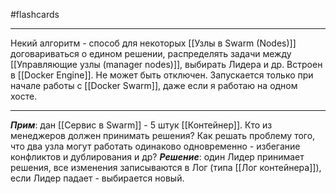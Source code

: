 #flashcards
***
Некий алгоритм - способ для некоторых [[Узлы в Swarm (Nodes)]] договариваться о едином решении, распределять задачи между [[Управляющие узлы (manager nodes)]], выбирать Лидера и др.
Встроен в [[Docker Engine]]. Не может быть отключен. Запускается только при начале работы с [[Docker Swarm]], даже если я работаю на одном хосте.
***
***Прим***: дан [[Сервис в Swarm]] - 5 штук [[Контейнер]]. Кто из менеджеров должен принимать решения? Как решать проблему того, что два узла могут работать одинаково одновременно - избегание конфликтов и дублирования и др?
***Решение***: один Лидер принимает решения, все изменения записываются в Лог (типа [[Лог контейнера]]), если Лидер падает - выбирается новый.
<!--SR:!2025-10-20,3,250-->